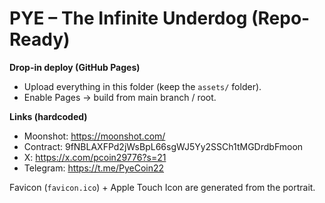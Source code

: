 # PYE – The Infinite Underdog (Repo-Ready)

**Drop-in deploy (GitHub Pages)**
- Upload everything in this folder (keep the `assets/` folder). 
- Enable Pages → build from main branch / root.

**Links (hardcoded)**
- Moonshot: https://moonshot.com/
- Contract: 9fNBLAXFPd2jWsBpL66sgWJ5Yy2SSCh1tMGDrdbFmoon
- X: https://x.com/pcoin29776?s=21
- Telegram: https://t.me/PyeCoin22

Favicon (`favicon.ico`) + Apple Touch Icon are generated from the portrait.
